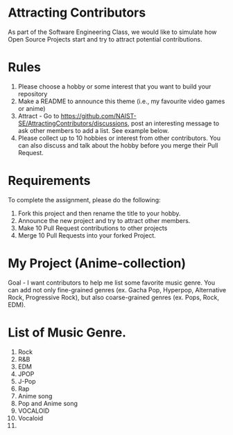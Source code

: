 # Attracting Contributors
As part of the Software Engineering Class, we would like to simulate how Open Source Projects start and try to attract potential contributions.

# Rules

1. Please choose a hobby or some interest that you want to build your repository
2. Make a README to announce this theme (i.e., my favourite video games or anime)
3. Attract - Go to https://github.com/NAIST-SE/AttractingContributors/discussions, post an interesting message to ask other members to add a list. See example below.
4. Please collect up to 10 hobbies or interest from other contributors. You can also discuss and talk about the hobby before you merge their Pull Request.

# Requirements
To complete the assignment, please do the following:
1. Fork this project and then rename the title to your hobby. 
2. Announce the new project and try to attract other members.
3. Make 10 Pull Request contributions to other projects
4. Merge 10 Pull Requests into your forked Project.

# My Project (Anime-collection)
Goal - I want contributors to help me list some favorite music genre.
You can add not only fine-grained genres (ex. Gacha Pop, Hyperpop, Alternative Rock, Progressive Rock), but also coarse-grained genres (ex. Pops, Rock, EDM).

# List of Music Genre.
1. Rock
2. R&B
3. EDM
4. JPOP
5. J-Pop
6. Rap
7. Anime song
8. Pop and Anime song
9. VOCALOID
10. Vocaloid
11. 
